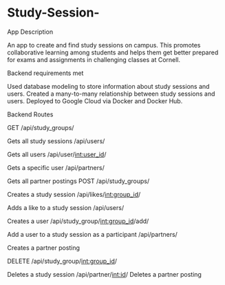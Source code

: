 # Study-Session-

App Description

An app to create and find study sessions on campus. This promotes collaborative learning among students and helps them get better prepared for exams and assignments in challenging classes at Cornell.

Backend requirements met

Used database modeling to store information about study sessions and users. 
Created a many-to-many relationship between study sessions and users.
Deployed to Google Cloud via Docker and Docker Hub.

Backend Routes

GET
/api/study_groups/

Gets all study sessions
/api/users/

Gets all users
/api/user/<int:user_id>/

Gets a specific user
/api/partners/

Gets all partner postings
POST
/api/study_groups/

Creates a study session
/api/likes/<int:group_id>/

Adds a like to a study session
/api/users/

Creates a user
/api/study_group/<int:group_id>/add/

Add a user to a study session as a participant
/api/partners/

Creates a partner posting

DELETE
/api/study_group/<int:group_id>/

Deletes a study session
/api/partner/<int:id>/
Deletes a partner posting

